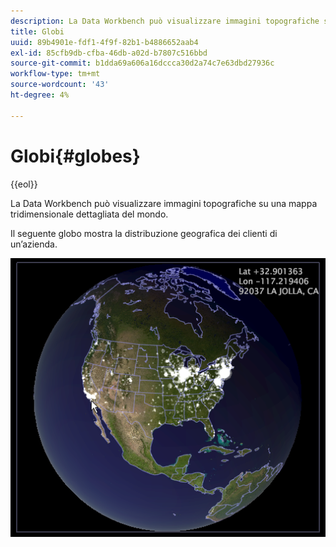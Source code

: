```yaml
---
description: La Data Workbench può visualizzare immagini topografiche su una mappa tridimensionale dettagliata del mondo.
title: Globi
uuid: 89b4901e-fdf1-4f9f-82b1-b4886652aab4
exl-id: 85cfb9db-cfba-46db-a02d-b7807c516bbd
source-git-commit: b1dda69a606a16dccca30d2a74c7e63dbd27936c
workflow-type: tm+mt
source-wordcount: '43'
ht-degree: 4%

---
```


# Globi{#globes}

{{eol}}

La Data Workbench può visualizzare immagini topografiche su una mappa tridimensionale dettagliata del mondo.

Il seguente globo mostra la distribuzione geografica dei clienti di un’azienda.

![](assets/vis_Globe_RollOverLatLong.png)
